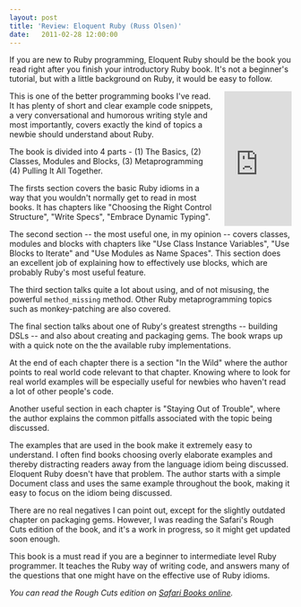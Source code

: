 ```yaml
---
layout: post
title: 'Review: Eloquent Ruby (Russ Olsen)'
date:   2011-02-28 12:00:00
---
```

If you are new to Ruby programming, Eloquent Ruby should be the book you read right after you finish your introductory Ruby book. It's not a beginner's tutorial, but with a little background on Ruby, it would be easy to follow.

<iframe src="http://rcm.amazon.com/e/cm?t=nitsblo-20&o=1&p=8&l=as1&asins=0321584104&fc1=000000&IS2=1&lt1=_blank&m=amazon&lc1=0000FF&bc1=000000&bg1=FFFFFF&f=ifr" style="width:120px;height:240px;margin:0 0 0 20px;" scrolling="no" marginwidth="0" marginheight="0" frameborder="0" align="right"></iframe>

This is one of the better programming books I've read. It has plenty of short and clear example code snippets, a very conversational and humorous writing style and most importantly, covers exactly the kind of topics a newbie should understand about Ruby.

The book is divided into 4 parts - (1) The Basics, (2) Classes, Modules and Blocks, (3) Metaprogramming (4) Pulling It All Together.

The firsts section covers the basic Ruby idioms in a way that you wouldn't normally get to read in most books. It has chapters like "Choosing the Right Control Structure", "Write Specs", "Embrace Dynamic Typing".

The second section -- the most useful one, in my opinion -- covers classes, modules and blocks with chapters like "Use Class Instance Variables", "Use Blocks to Iterate" and "Use Modules as Name Spaces". This section does an excellent job of explaining how to effectively use blocks, which are probably Ruby's most useful feature.

The third section talks quite a lot about using, and of not misusing, the powerful `method_missing` method. Other Ruby metaprogramming topics such as monkey-patching are also covered.

The final section talks about one of Ruby's greatest strengths -- building DSLs -- and also about creating and packaging gems. The book wraps up with a quick note on the the available ruby implementations.

At the end of each chapter there is a section "In the Wild" where the author points to real world code relevant to that chapter. Knowing where to look for real world examples will be especially useful for newbies who haven't read a lot of other people's code.

Another useful section in each chapter is "Staying Out of Trouble", where the author explains the common pitfalls associated with the topic being discussed.

The examples that are used in the book make it extremely easy to understand. I often find books choosing overly elaborate examples and thereby distracting readers away from the language idiom being discussed. Eloquent Ruby doesn't have that problem. The author starts with a simple Document class and uses the same example throughout the book, making it easy to focus on the idiom being discussed.

There are no real negatives I can point out, except for the slightly outdated chapter on packaging gems. However, I was reading the Safari's Rough Cuts edition of the book, and it's a work in progress, so it might get updated soon enough.

This book is a must read if you are a beginner to intermediate level Ruby programmer. It teaches the Ruby way of writing code, and answers many of the questions that one might have on the effective use of Ruby idioms.

<em>You can read the Rough Cuts edition on <a href="http://my.safaribooksonline.com/book/web-development/ruby/9780321700308">Safari Books online</a>.</em>


